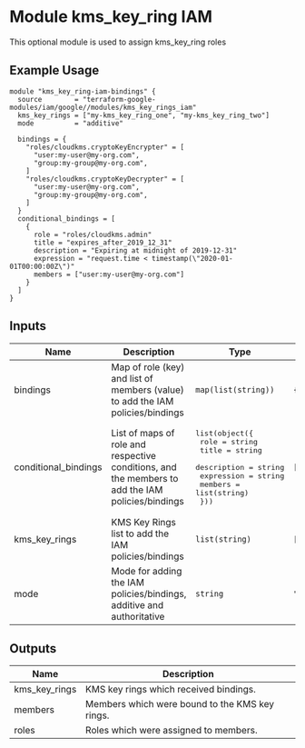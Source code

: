 # Module kms_key_ring IAM

This optional module is used to assign kms_key_ring roles


## Example Usage
```
module "kms_key_ring-iam-bindings" {
  source        = "terraform-google-modules/iam/google//modules/kms_key_rings_iam"
  kms_key_rings = ["my-kms_key_ring_one", "my-kms_key_ring_two"]
  mode          = "additive"

  bindings = {
    "roles/cloudkms.cryptoKeyEncrypter" = [
      "user:my-user@my-org.com",
      "group:my-group@my-org.com",
    ]
    "roles/cloudkms.cryptoKeyDecrypter" = [
      "user:my-user@my-org.com",
      "group:my-group@my-org.com",
    ]
  }
  conditional_bindings = [
    {
      role = "roles/cloudkms.admin"
      title = "expires_after_2019_12_31"
      description = "Expiring at midnight of 2019-12-31"
      expression = "request.time < timestamp(\"2020-01-01T00:00:00Z\")"
      members = ["user:my-user@my-org.com"]
    }
  ]
}
```

<!-- BEGINNING OF PRE-COMMIT-TERRAFORM DOCS HOOK -->
## Inputs

| Name | Description | Type | Default | Required |
|------|-------------|------|---------|:--------:|
| bindings | Map of role (key) and list of members (value) to add the IAM policies/bindings | `map(list(string))` | `{}` | no |
| conditional\_bindings | List of maps of role and respective conditions, and the members to add the IAM policies/bindings | <pre>list(object({<br>    role        = string<br>    title       = string<br>    description = string<br>    expression  = string<br>    members     = list(string)<br>  }))</pre> | `[]` | no |
| kms\_key\_rings | KMS Key Rings list to add the IAM policies/bindings | `list(string)` | `[]` | no |
| mode | Mode for adding the IAM policies/bindings, additive and authoritative | `string` | `"additive"` | no |

## Outputs

| Name | Description |
|------|-------------|
| kms\_key\_rings | KMS key rings which received bindings. |
| members | Members which were bound to the KMS key rings. |
| roles | Roles which were assigned to members. |

<!-- END OF PRE-COMMIT-TERRAFORM DOCS HOOK -->
